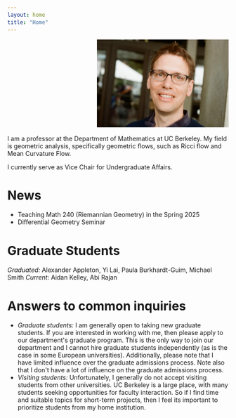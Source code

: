 ```yaml
---
layout: home
title: "Home"
---
```


<p align="right">
  <img src="richard_photo.jpg" alt="Image description" width="300">
</p>

I am a professor at the Department of Mathematics at UC Berkeley.
My field is geometric analysis, specifically geometric flows, such as Ricci flow and Mean Curvature Flow.

I currently serve as Vice Chair for Undergraduate Affairs.

# News
* Teaching Math 240 (Riemannian Geometry) in the Spring 2025
* Differential Geometry Seminar

# Graduate Students
*Graduated:* Alexander Appleton, Yi Lai, Paula Burkhardt-Guim, Michael Smith
*Current:* Aidan Kelley, Abi Rajan
 
# Answers to common inquiries
 * _Graduate students:_ I am generally open to taking new graduate students. If you are interested in working with me, then please apply to our department's graduate program. This is the only way to join our department and I cannot hire graduate students independently (as is the case in some European universities). Additionally, please note that I have limited influence over the graduate admissions process. Note also that I don't have a lot of influence on the graduate admissions process.
 * _Visiting students:_ Unfortunately, I generally do not accept visiting students from other universities. UC Berkeley is a large place, with many students seeking opportunities for faculty interaction. So if I find time and suitable topics for short-term projects, then I feel its important to prioritize students from my home institution.

